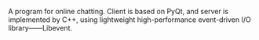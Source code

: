 A program for online chatting. Client is based on PyQt, and server is implemented by C++, using lightweight high-performance event-driven I/O library——Libevent. 
